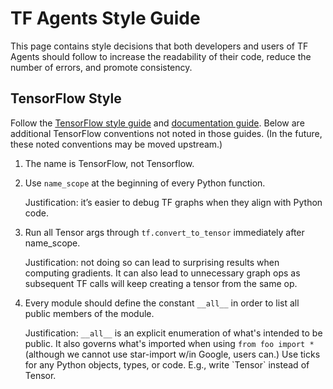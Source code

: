 # TF Agents Style Guide

This page contains style decisions that both developers and users of TF Agents
should follow to increase the readability of their code, reduce the
number of errors, and promote consistency.

## TensorFlow Style

Follow the [TensorFlow style
guide](https://www.tensorflow.org/community/style_guide) and [documentation
guide](https://www.tensorflow.org/community/documentation). Below are additional
TensorFlow conventions not noted in those guides. (In the future, these noted
conventions may be moved upstream.)

1.  The name is TensorFlow, not Tensorflow.
1.  Use `name_scope` at the beginning of every Python function.

    Justification: it’s easier to debug TF graphs when they align with Python
    code.

1.  Run all Tensor args through `tf.convert_to_tensor` immediately after
    name_scope.

    Justification: not doing so can lead to surprising results when computing
    gradients. It can also lead to unnecessary graph ops as subsequent TF calls
    will keep creating a tensor from the same op.

1.  Every module should define the constant `__all__` in order to list all
    public members of the module.

    Justification: `__all__` is an explicit enumeration of what's intended to be
    public. It also governs what's imported when using `from foo import *`
    (although we cannot use star-import w/in Google, users can.) Use ticks for
    any Python objects, types, or code. E.g., write \`Tensor\` instead of
    Tensor.
